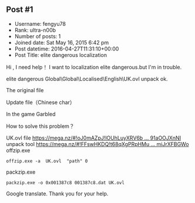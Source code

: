 ## Post #1
- Username: fengyu78
- Rank: ultra-n00b
- Number of posts: 1
- Joined date: Sat May 16, 2015 6:42 pm
- Post datetime: 2016-04-27T11:31:10+00:00
- Post Title: elite dangerous localization

Hi , I need help！
I want to localization elite dangerous.but I'm in trouble.

elite dangerous Global\Global\Localised\English\UK.ovl unpack ok.

The original file

Update file（Chinese char） 

In the game Garbled

How to solve this problem？

UK.ovl file [https://mega.nz/#!oJ0mAZpJ!lOUhLuyXRV6b ... 91aOOJXnNI](https://mega.nz/#!oJ0mAZpJ!lOUhLuyXRV6bpO0LPjugv5RP9jVDLv-5t91aOOJXnNI)
unpack tool [https://mega.nz/#!FFswHKDQ!t68qXgPRpHMu ... miJrXFBGWo](https://mega.nz/#!FFswHKDQ!t68qXgPRpHMu616VzQ_c3CEv-E_OcHLE0miJrXFBGWo)
offzip.exe 
```
offzip.exe -a  UK.ovl  "path" 0 
```

packzip.exe 
```
packzip.exe -o 0x001387c8 001387c8.dat UK.ovl
```


Google translate.
Thank you for your help.
